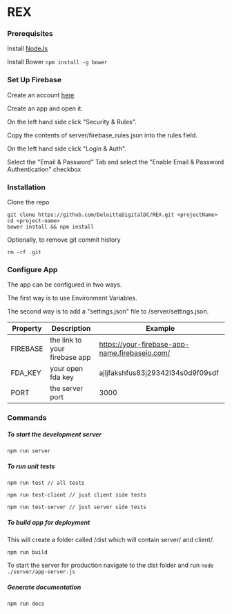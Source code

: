 REX
=================

### Prerequisites

Install [NodeJs](https://nodejs.org/)

Install Bower ```npm install -g bower```

### Set Up Firebase
Create an account [here](http://www.firebase.com)

Create an app and open it.

On the left hand side click "Security & Rules".

Copy the contents of server/firebase_rules.json into the rules field.

On the left hand side click "Login & Auth".

Select the "Email & Password" Tab and select the "Enable Email & Password Authentication" checkbox

### Installation

Clone the repo

```
git clone https://github.com/DeloitteDigitalDC/REX.git <projectName>
cd <project-name>
bower install && npm install
```

Optionally, to remove git commit history

```
rm -rf .git
```

### Configure App

The app can be configured in two ways. 

The first way is to use Environment Variables.

The second way is to add a "settings.json" file to /server/settings.json.

Property      | Description                   | Example
------------- | ----------------------------- | ----------------------------------------------
FIREBASE      | the link to your firebase app | https://your-firebase-app-name.firebaseio.com/
FDA_KEY       | your open fda key             | ajljfakshfus83j29342l34s0d9f09sdf
PORT          | the server port               | 3000


### Commands

##### To start the development server

```
npm run server
```

##### To run unit tests

```
npm run test // all tests
```

```
npm run test-client // just client side tests
```

```
npm run test-server // just server side tests
```

##### To build app for deployment

This will create a folder called /dist which will contain server/ and client/.

```
npm run build
```

To start the server for production navigate to the dist folder and run ```node ./server/app-server.js```

##### Generate documentation

```
npm run docs
```